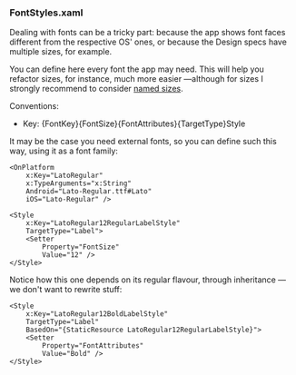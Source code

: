 ### FontStyles.xaml

Dealing with fonts can be a tricky part: because the app shows font faces different from the respective OS' ones, or because the Design specs have multiple sizes, for example.

You can define here every font the app may need. This will help you refactor sizes, for instance, much more easier —although for sizes I strongly recommend to consider [named sizes](https://docs.microsoft.com/en-us/dotnet/api/xamarin.forms.namedsize?view=xamarin-forms).

Conventions:
- Key: {FontKey}{FontSize}{FontAttributes}{TargetType}Style

It may be the case you need external fonts, so you can define such this way, using it as a font family:

```xaml
<OnPlatform 
    x:Key="LatoRegular"
    x:TypeArguments="x:String"
    Android="Lato-Regular.ttf#Lato"
    iOS="Lato-Regular" />

<Style 
    x:Key="LatoRegular12RegularLabelStyle"
    TargetType="Label">
    <Setter 
        Property="FontSize" 
        Value="12" />
</Style>
```

Notice how this one depends on its regular flavour, through inheritance —we don't want to rewrite stuff:

```xaml
<Style
    x:Key="LatoRegular12BoldLabelStyle"
    TargetType="Label"
    BasedOn="{StaticResource LatoRegular12RegularLabelStyle}">
    <Setter
        Property="FontAttributes"
        Value="Bold" />
</Style>
```
